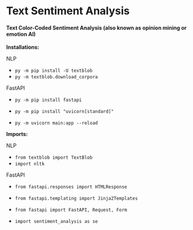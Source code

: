 # Text Sentiment Analysis

#### Text Color-Coded Sentiment Analysis (also known as opinion mining or emotion AI)

**Installations:**

NLP

- `py -m pip install -U textblob`
- `py -m textblob.download_corpora`

FastAPI

- `py -m pip install fastapi`
- `py -m pip install "uvicorn[standard]"`

- `py -m uvicorn main:app --reload`

**Imports:**

NLP

- `from textblob import TextBlob`
- `import nltk`

FastAPI

- `from fastapi.responses import HTMLResponse`
- `from fastapi.templating import Jinja2Templates`
- `from fastapi import FastAPI, Request, Form`

- `import sentiment_analysis as se`
